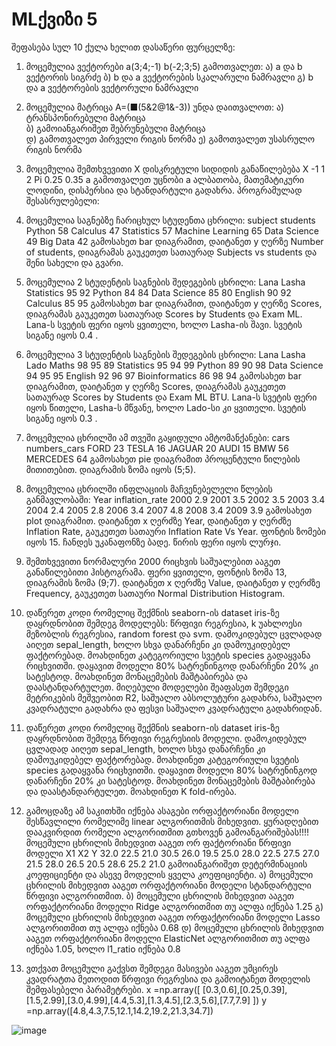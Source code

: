 # MLქვიზი 5     
შეფასება სულ 10 ქულა
ხელით დასაწერი ფურცელზე:
1. მოცემულია ვექტორები a(3;4;-1) b(-2;3;5) გამოთვალეთ:
ა) a და b ვექტორის სიგრძე
ბ) b და a ვექტორების სკალარული ნამრავლი
გ) b და a ვექტორების ვექტორული ნამრავლი
2. მოცემულია მატრიცა
A=(■(5&2@1&-3))
უნდა დაითვალოთ: 
ა)  ტრანსპონირებული მატრიცა  
ბ) გამოიანგარიშეთ შებრუნებული მატრიცა  
დ) გამოთვალეთ პირველი რიგის ნორმა
ე) გამოთვალეთ უსასრულო რიგის ნორმა
3. მოცემულია შემთხვევითი X დისკრეტული სიდიდის განაწილებება
X	-1	1	2
Pi	0.25	0.35	a
გამოთვალეთ უცნობი a ალბათობა, მათემატიკური ლოდინი, დისპერსია და სტანდარტული გადახრა.
პროგრამულად შესასრულებელი:
4. მოცემულია საგნებზე ჩარიცხულ სტუდენთა ცხრილი:
subject	students
Python	58
Calculus	47
Statistics	57
Machine Learning	65
Data Science	49
Big Data	42
გამოსახეთ bar დიაგრამით, დაიტანეთ y ღერზე Number of students, დიაგრამას გაუკეთეთ სათაურად Subjects vs students და შენი სახელი და გვარი.

5. მოცემულია 2 სტუდენტის საგნების შედეგების ცხრილი:
	Lana	Lasha
Statistics  	95	92
Python	84	84
Data Science	85	80
English	90	92
Calculus	85	95
გამოსახეთ bar დიაგრამით, დაიტანეთ y ღერზე Scores, დიაგრამას გაუკეთეთ სათაურად Scores by Students და Exam ML. Lana-ს სვეტის ფერი იყოს ყვითელი, ხოლო Lasha-ის შავი. სვეტის სიგანე იყოს 0.4 .
6. მოცემულია 3 სტუდენტის საგნების შედეგების ცხრილი:
	Lana	Lasha	Lado
Maths	98	95	89
Statistics  	95	94	99
Python	89	90	98
Data Science	94	95	95
English	92	96	97
Bioinformatics	86	98	94
გამოსახეთ bar დიაგრამით, დაიტანეთ y ღერზე Scores, დიაგრამას გაუკეთეთ სათაურად Scores by Students და Exam ML BTU. Lana-ს სვეტის ფერი იყოს წითელი, Lasha-ს მწვანე, ხოლო Lado-სი კი ყვითელი. სვეტის სიგანე იყოს 0.3 .
7. მოცემულია ცხრილში ამ თვეში გაყიდული ამტომანქანები:
cars	numbers_cars
FORD	23
TESLA	16
JAGUAR	20
AUDI	15
BMW	56
MERCEDES	64
გამოსახეთ pie დიაგრამით პროცენტული წილების მითითებით. დიაგრამის ზომა იყოს (5;5).
8. მოცემულია ცხრილში ინფლაციის მაჩვენებელელი წლების განმავლობაში:
Year	inflation_rate
2000	2.9
2001	3.5
2002	3.5
2003	3.4
2004	2.4
2005	2.8
2006	3.4
2007	4.8
2008	3.4
2009	3.9
გამოსახეთ plot დიაგრამით. დაიტანეთ x ღერძზე Year, დაიტანეთ y ღერძზე Inflation Rate, გაუკეთეთ სათაური Inflation Rate Vs Year. ფონტის ზომები იყოს 15. ჩანდეს უკანაფონზე ბადე. წირის ფერი იყოს ლურჯი. 
9. შემთხვევითი ნორმალური 2000 რიცხვის საშუალებით ააგეთ განაწილებითი ჰისტოგრამა. ფერი ყვითელი, ფონტის ზომა 13,  დიაგრამის ზომა (9;7). დაიტანეთ x ღერძზე Value, დაიტანეთ y ღერძზე Frequency, გაუკეთეთ სათაური Normal Distribution Histogram.
10. დაწერეთ კოდი რომელიც შექმნის seaborn-ის dataset iris-ზე დაყრდნობით შემდეგ მოდელებს: წრფივი რეგრესია, k უახლოესი მეზობლის რეგრესია, random forest და svm.
დამოკიდებულ ცვლადად აიღეთ sepal_length, ხოლო სხვა დანარჩენი კი დამოუკიდებელ ფაქტორებად. მოახდინეთ კატეგორიული სვეტის species გადაყვანა რიცხვითში. დაყავით მოდელი 80% სატრენინგოდ დანარჩენი 20% კი სატესტოდ. მოახდინეთ მონაცემების მაშტაბირება და დაასტანდარტულეთ.
მიღებული მოდელები შეაფასეთ შემდეგი მეტრიკების მეშვეობით R2, საშუალო აბსოლუტური გადახრა, საშუალო კვადრატული გადახრა და ფესვი საშუალო კვადრატული გადახრიდან.
11. დაწერეთ კოდი რომელიც შექმნის seaborn-ის dataset iris-ზე დაყრდნობით შემდეგ წრფივი რეგრესიის მოდელი.
დამოკიდებულ ცვლადად აიღეთ sepal_length, ხოლო სხვა დანარჩენი კი დამოუკიდებელ ფაქტორებად. მოახდინეთ კატეგორიული სვეტის species გადაყვანა რიცხვითში. დაყავით მოდელი 80% სატრენინგოდ დანარჩენი 20% კი სატესტოდ. მოახდინეთ მონაცემების მაშტაბირება და დაასტანდარტულეთ. მოახდინეთ K fold-ირება.
12. გამოცდაზე ამ საკითხში იქნება ასაგები ორფაქტორიანი მოდელი შესწავლილი რომელიმე linear ალგორითმის მიხედვით. ყურადღებით დააკვირდით რომელი ალგორითმით გთხოვენ გამოანგარიშებას!!!!
მოცემული ცხრილის მიხედვით ააგეთ ორ ფაქტორიანი წრფივი მოდელი
X1	X2	Y 
32.0	22.5	21.0
30.5	26.0	19.5
25.0	28.0	22.5
27.5	27.0	21.5
28.0	26.5	20.5
28.6	25.2	21.0
გამოიანგარიშეთ დეტერმინაციის კოეფიციენტი და ასევე მოდელის ყველა კოეფიციენტი.
ა) მოცემული ცხრილის მიხედვით ააგეთ ორფაქტორიანი მოდელი სტანდარტული წრფივი ალგორითმით.
ბ) მოცემული ცხრილის მიხედვით ააგეთ ორფაქტორიანი მოდელი Ridge ალგორითმით თუ ალფა იქნება 1.25
გ) მოცემული ცხრილის მიხედვით ააგეთ ორფაქტორიანი მოდელი Lasso ალგორითმით თუ ალფა იქნება 0.68
დ) მოცემული ცხრილის მიხედვით ააგეთ ორფაქტორიანი მოდელი ElasticNet ალგორითმით თუ ალფა იქნება 1.05, ხოლო l1_ratio იქნება 0.8
  
13. ვთქვათ მოცემული გაქვსთ შემდეგი მასივები ააგეთ უმცირეს კვადრატთა მეთოდით წრფივი რეგრესია და გამოიტანეთ მოდელის შემფასებელი პარამეტრები. 
x =np.array([
  [0.3,0.6],[0.25,0.39],[1.5,2.99],[3.0,4.99],[4.4,5.3],[1.3,4.5],[2.3,5.6],[7.7,7.9]
])
y =np.array([4.8,4.3,7.5,12.1,14.2,19.2,21.3,34.7])


![image](https://user-images.githubusercontent.com/73583479/213864643-efde4e6e-401d-4bf4-abb5-311ca8cb00a4.png)
